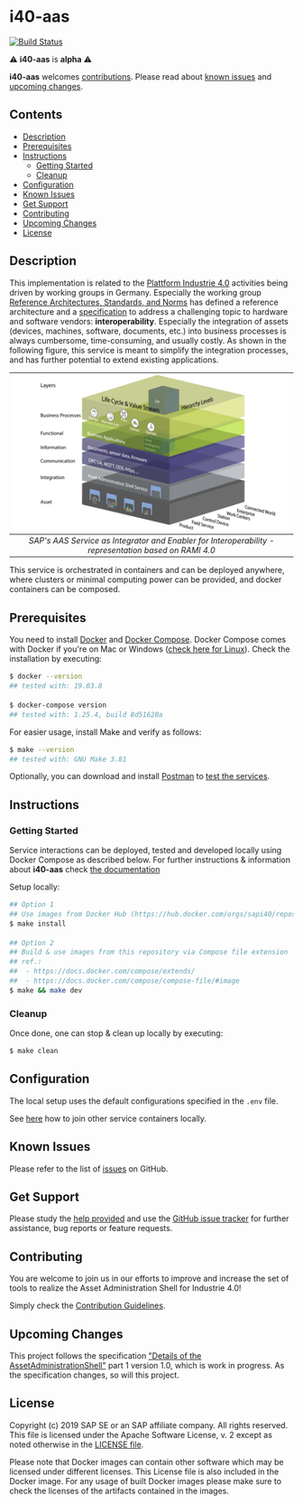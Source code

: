 # i40-aas

[![Build Status](https://travis-ci.com/SAP/i40-aas.svg?branch=master)](https://travis-ci.com/SAP/i40-aas)

:warning: __i40-aas__ is __alpha__ :warning:

__i40-aas__ welcomes [contributions](#contributing). Please read about [known issues](#known-issues) and [upcoming changes](#upcoming-changes).



## Contents
- [Description](#description)
- [Prerequisites](#prerequisites)
- [Instructions](#instructions)
  - [Getting Started](#getting-started)
  - [Cleanup](#cleanup)
- [Configuration](#configuration)
- [Known Issues](#known-issues)
- [Get Support](#get-support)
- [Contributing](#contributing)
- [Upcoming Changes](#upcoming-changes)
- [License](#license)



## Description
This implementation is related to the [Plattform Industrie 4.0](https://www.plattform-i40.de/PI40/Navigation/EN/Home/home.html) activities being driven by working groups in Germany. Especially the working group [Reference Architectures, Standards, and Norms](https://www.plattform-i40.de/PI40/Navigation/EN/ThePlatform/PlatformWorkingGroups/Reference-Architectures-Standards-Norms/reference-architectures-standards-norms.html) has defined a reference architecture and a [specification](https://www.plattform-i40.de/PI40/Redaktion/EN/Downloads/Publikation/2018-details-of-the-asset-administration-shell.pdf?__blob=publicationFile&v=5) to address a challenging topic to hardware and software vendors: __interoperability__. Especially the integration of assets (devices, machines, software, documents, etc.) into business processes is always cumbersome, time-consuming, and usually costly. As shown in the following figure, this service is meant to simplify the integration processes, and has further potential to extend existing applications.


[ramisap]: docs/images/RAMI_SAP.png "Based on RAMI 4.0"

|![alt text][ramisap]|
|:--:|
| *SAP's AAS Service as Integrator and Enabler for Interoperability - representation based on RAMI 4.0* |

This service is orchestrated in containers and can be deployed anywhere, where clusters or minimal computing power can be provided, and docker containers can be composed.



## Prerequisites
You need to install [Docker](https://www.docker.com) and [Docker Compose](https://docs.docker.com/compose/). Docker Compose comes with Docker if you're on Mac or Windows ([check here for Linux](https://docs.docker.com/compose/install/)). Check the installation by executing:
```bash
$ docker --version
## tested with: 19.03.8

$ docker-compose version
## tested with: 1.25.4, build 8d51620a
```

For easier usage, install Make and verify as follows:
```bash
$ make --version
## tested with: GNU Make 3.81
```

Optionally, you can download and install [Postman](https://www.getpostman.com) to [test the services](docs/markdown/test.md).



## Instructions
### Getting Started
Service interactions can be deployed, tested and developed locally using Docker Compose as described below. For further instructions & information about __i40-aas__ check [the documentation](docs/README.md)

Setup locally:
```bash
## Option 1
## Use images from Docker Hub (https://hub.docker.com/orgs/sapi40/repositories)
$ make install

## Option 2
## Build & use images from this repository via Compose file extension
## ref.:
##  - https://docs.docker.com/compose/extends/
##  - https://docs.docker.com/compose/compose-file/#image
$ make && make dev
```

### Cleanup
Once done, one can stop & clean up locally by executing:
```bash
$ make clean
```



## Configuration
The local setup uses the default configurations specified in the `.env` file.

See [here](docs/markdown/join-containers.md) how to join other service containers locally.



## Known Issues
<!--- Please list all known issues, or bugs, here. Even if the project is provided "as-is" any known problems should be listed. --->
Please refer to the list of [issues](https://github.com/SAP/i40-aas/issues) on GitHub.



## Get Support
<!--- This section should contain details on how the outside user can obtain support, ask questions, or post a bug report on your project. If your project is provided "as-is", with no expected changes or support, you must state that here. --->
Please study the [help provided](docs/README.md) and use the [GitHub issue tracker](https://github.com/SAP/i40-aas/issues) for further assistance, bug reports or feature requests.



## Contributing
<!--- Details on how external developers can contribute to your code should be posted here. You can also link to a dedicated CONTRIBUTING.md file. See further details here. --->
You are welcome to join us in our efforts to improve and increase the set of tools to realize the Asset Administration Shell for Industrie 4.0!

Simply check the [Contribution Guidelines](CONTRIBUTING.md).



## Upcoming Changes
<!--- Details on any expected changes in later versions. If your project is released "as-is", or you know of no upcoming changes, this section can be omitted. --->
This project follows the specification ["Details of the AssetAdministrationShell"](https://www.plattform-i40.de/PI40/Redaktion/EN/Downloads/Publikation/2018-details-of-the-asset-administration-shell.html) part 1 version 1.0, which is work in progress. As the specification changes, so will this project.



## License
Copyright (c) 2019 SAP SE or an SAP affiliate company. All rights reserved. This file is licensed under the Apache Software License, v. 2 except as noted otherwise in the [LICENSE file](LICENSE).

Please note that Docker images can contain other software which may be licensed under different licenses. This License file is also included in the Docker image. For any usage of built Docker images please make sure to check the licenses of the artifacts contained in the images.
